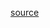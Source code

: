 [source](https://github.com/kossidts/react-stockcharts/blob/master/docs/lib/charts/VolumeProfileBySessionChart.js) <!-- , [codesandbox](https://codesandbox.io/s/github/rrag/react-stockcharts-examples2/tree/master/examples/VolumeProfileBySessionChart) -->
